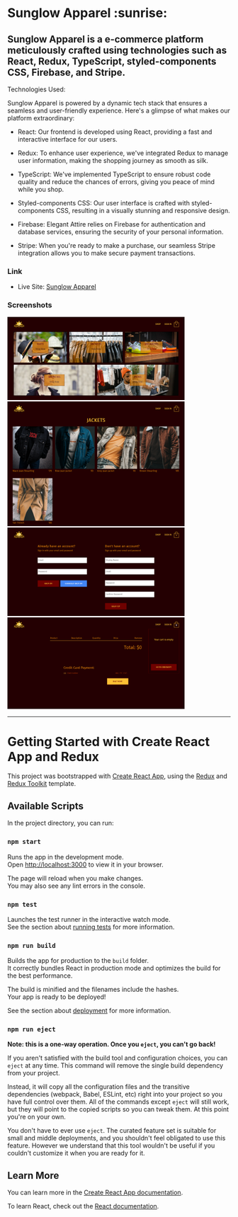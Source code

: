 <h1>Sunglow Apparel :sunrise:</h1>

<h2>Sunglow Apparel is a e-commerce platform meticulously crafted using technologies such as React, Redux, TypeScript, styled-components CSS, Firebase, and Stripe.</h2>

<p>
Technologies Used:

Sunglow Apparel is powered by a dynamic tech stack that ensures a seamless and user-friendly experience. Here's a glimpse of what makes our platform extraordinary:

- React: Our frontend is developed using React, providing a fast and interactive interface for our users.

- Redux: To enhance user experience, we've integrated Redux to manage user information, making the shopping journey as smooth as silk.

- TypeScript: We've implemented TypeScript to ensure robust code quality and reduce the chances of errors, giving you peace of mind while you shop.

- Styled-components CSS: Our user interface is crafted with styled-components CSS, resulting in a visually stunning and responsive design.

- Firebase: Elegant Attire relies on Firebase for authentication and database services, ensuring the security of your personal information.

- Stripe: When you're ready to make a purchase, our seamless Stripe integration allows you to make secure payment transactions.
</p>

### Link

- Live Site: [Sunglow Apparel](https://sun-apparel.netlify.app/)

### Screenshots

<img src="./src/assets/screenshots/screenshot.png" width="400">
<img src="./src/assets/screenshots/screenshot-2.png" width="400">
<img src="./src/assets/screenshots/screenshot-3.png" width="400">
<img src="./src/assets/screenshots/screenshot-4.png" width="400">

---

# Getting Started with Create React App and Redux

This project was bootstrapped with [Create React App](https://github.com/facebook/create-react-app), using the [Redux](https://redux.js.org/) and [Redux Toolkit](https://redux-toolkit.js.org/) template.

## Available Scripts

In the project directory, you can run:

### `npm start`

Runs the app in the development mode.\
Open [http://localhost:3000](http://localhost:3000) to view it in your browser.

The page will reload when you make changes.\
You may also see any lint errors in the console.

### `npm test`

Launches the test runner in the interactive watch mode.\
See the section about [running tests](https://facebook.github.io/create-react-app/docs/running-tests) for more information.

### `npm run build`

Builds the app for production to the `build` folder.\
It correctly bundles React in production mode and optimizes the build for the best performance.

The build is minified and the filenames include the hashes.\
Your app is ready to be deployed!

See the section about [deployment](https://facebook.github.io/create-react-app/docs/deployment) for more information.

### `npm run eject`

**Note: this is a one-way operation. Once you `eject`, you can't go back!**

If you aren't satisfied with the build tool and configuration choices, you can `eject` at any time. This command will remove the single build dependency from your project.

Instead, it will copy all the configuration files and the transitive dependencies (webpack, Babel, ESLint, etc) right into your project so you have full control over them. All of the commands except `eject` will still work, but they will point to the copied scripts so you can tweak them. At this point you're on your own.

You don't have to ever use `eject`. The curated feature set is suitable for small and middle deployments, and you shouldn't feel obligated to use this feature. However we understand that this tool wouldn't be useful if you couldn't customize it when you are ready for it.

## Learn More

You can learn more in the [Create React App documentation](https://facebook.github.io/create-react-app/docs/getting-started).

To learn React, check out the [React documentation](https://reactjs.org/).
